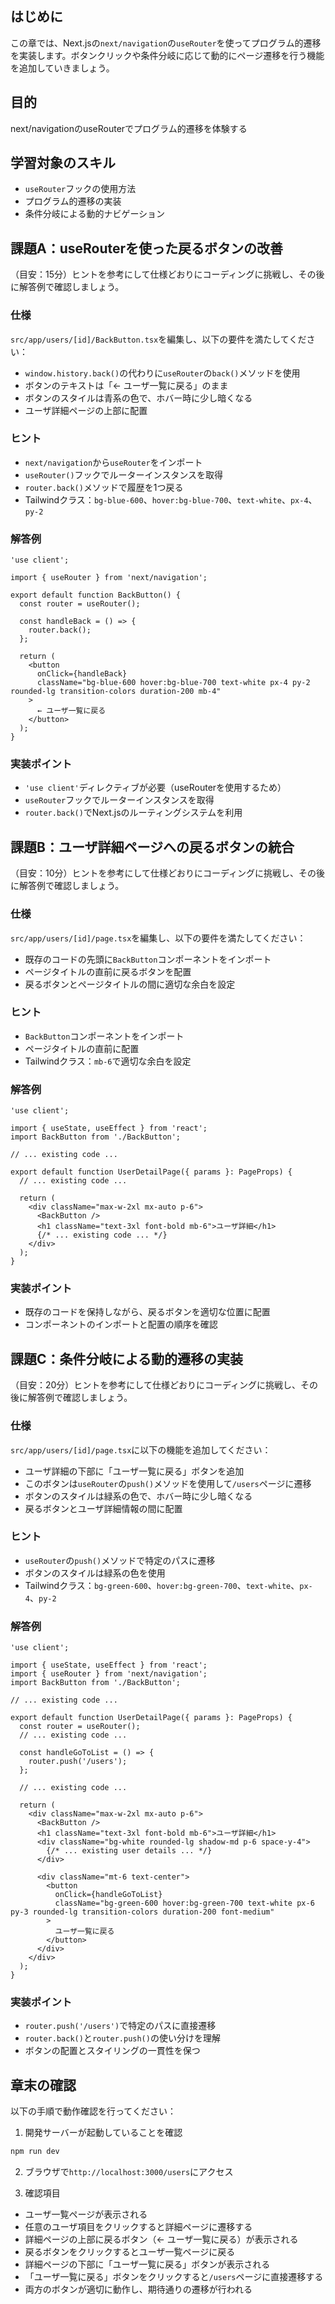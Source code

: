 ## はじめに

この章では、Next.jsの`next/navigation`の`useRouter`を使ってプログラム的遷移を実装します。ボタンクリックや条件分岐に応じて動的にページ遷移を行う機能を追加していきましょう。

## 目的

next/navigationのuseRouterでプログラム的遷移を体験する

## 学習対象のスキル

- `useRouter`フックの使用方法
- プログラム的遷移の実装
- 条件分岐による動的ナビゲーション

## 課題A：useRouterを使った戻るボタンの改善

（目安：15分）ヒントを参考にして仕様どおりにコーディングに挑戦し、その後に解答例で確認しましょう。

### 仕様

`src/app/users/[id]/BackButton.tsx`を編集し、以下の要件を満たしてください：

- `window.history.back()`の代わりに`useRouter`の`back()`メソッドを使用
- ボタンのテキストは「← ユーザ一覧に戻る」のまま
- ボタンのスタイルは青系の色で、ホバー時に少し暗くなる
- ユーザ詳細ページの上部に配置

### ヒント

- `next/navigation`から`useRouter`をインポート
- `useRouter()`フックでルーターインスタンスを取得
- `router.back()`メソッドで履歴を1つ戻る
- Tailwindクラス：`bg-blue-600`、`hover:bg-blue-700`、`text-white`、`px-4`、`py-2`

### 解答例

```tsx
'use client';

import { useRouter } from 'next/navigation';

export default function BackButton() {
  const router = useRouter();

  const handleBack = () => {
    router.back();
  };

  return (
    <button
      onClick={handleBack}
      className="bg-blue-600 hover:bg-blue-700 text-white px-4 py-2 rounded-lg transition-colors duration-200 mb-4"
    >
      ← ユーザ一覧に戻る
    </button>
  );
}
```

### 実装ポイント

- `'use client'`ディレクティブが必要（useRouterを使用するため）
- `useRouter`フックでルーターインスタンスを取得
- `router.back()`でNext.jsのルーティングシステムを利用

## 課題B：ユーザ詳細ページへの戻るボタンの統合

（目安：10分）ヒントを参考にして仕様どおりにコーディングに挑戦し、その後に解答例で確認しましょう。

### 仕様

`src/app/users/[id]/page.tsx`を編集し、以下の要件を満たしてください：

- 既存のコードの先頭に`BackButton`コンポーネントをインポート
- ページタイトルの直前に戻るボタンを配置
- 戻るボタンとページタイトルの間に適切な余白を設定

### ヒント

- `BackButton`コンポーネントをインポート
- ページタイトルの直前に配置
- Tailwindクラス：`mb-6`で適切な余白を設定

### 解答例

```tsx
'use client';

import { useState, useEffect } from 'react';
import BackButton from './BackButton';

// ... existing code ...

export default function UserDetailPage({ params }: PageProps) {
  // ... existing code ...

  return (
    <div className="max-w-2xl mx-auto p-6">
      <BackButton />
      <h1 className="text-3xl font-bold mb-6">ユーザ詳細</h1>
      {/* ... existing code ... */}
    </div>
  );
}
```

### 実装ポイント

- 既存のコードを保持しながら、戻るボタンを適切な位置に配置
- コンポーネントのインポートと配置の順序を確認

## 課題C：条件分岐による動的遷移の実装

（目安：20分）ヒントを参考にして仕様どおりにコーディングに挑戦し、その後に解答例で確認しましょう。

### 仕様

`src/app/users/[id]/page.tsx`に以下の機能を追加してください：

- ユーザ詳細の下部に「ユーザ一覧に戻る」ボタンを追加
- このボタンは`useRouter`の`push()`メソッドを使用して`/users`ページに遷移
- ボタンのスタイルは緑系の色で、ホバー時に少し暗くなる
- 戻るボタンとユーザ詳細情報の間に配置

### ヒント

- `useRouter`の`push()`メソッドで特定のパスに遷移
- ボタンのスタイルは緑系の色を使用
- Tailwindクラス：`bg-green-600`、`hover:bg-green-700`、`text-white`、`px-4`、`py-2`

### 解答例

```tsx
'use client';

import { useState, useEffect } from 'react';
import { useRouter } from 'next/navigation';
import BackButton from './BackButton';

// ... existing code ...

export default function UserDetailPage({ params }: PageProps) {
  const router = useRouter();
  // ... existing code ...

  const handleGoToList = () => {
    router.push('/users');
  };

  // ... existing code ...

  return (
    <div className="max-w-2xl mx-auto p-6">
      <BackButton />
      <h1 className="text-3xl font-bold mb-6">ユーザ詳細</h1>
      <div className="bg-white rounded-lg shadow-md p-6 space-y-4">
        {/* ... existing user details ... */}
      </div>
      
      <div className="mt-6 text-center">
        <button
          onClick={handleGoToList}
          className="bg-green-600 hover:bg-green-700 text-white px-6 py-3 rounded-lg transition-colors duration-200 font-medium"
        >
          ユーザ一覧に戻る
        </button>
      </div>
    </div>
  );
}
```

### 実装ポイント

- `router.push('/users')`で特定のパスに直接遷移
- `router.back()`と`router.push()`の使い分けを理解
- ボタンの配置とスタイリングの一貫性を保つ

## 章末の確認

以下の手順で動作確認を行ってください：

1. 開発サーバーが起動していることを確認
```bash
npm run dev
```

2. ブラウザで`http://localhost:3000/users`にアクセス

3. 確認項目
- ユーザ一覧ページが表示される
- 任意のユーザ項目をクリックすると詳細ページに遷移する
- 詳細ページの上部に戻るボタン（← ユーザ一覧に戻る）が表示される
- 戻るボタンをクリックするとユーザ一覧ページに戻る
- 詳細ページの下部に「ユーザ一覧に戻る」ボタンが表示される
- 「ユーザ一覧に戻る」ボタンをクリックすると`/users`ページに直接遷移する
- 両方のボタンが適切に動作し、期待通りの遷移が行われる
